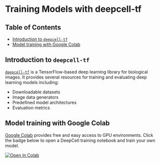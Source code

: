 # Training Models with deepcell-tf

## Table of Contents

* [Introduction to `deepcell-tf`](README.md/#what-is-deepcell-tf?)
* [Model training with Google Colab](README.md/#model-training-with-google-colab)

## Introduction to `deepcell-tf`

[`deepcell-tf`](https://github.com/vanvalenlab/deepcell-tf) is a TensorFlow-based deep learning library for biological images.
It provides several resources for training and evaluating deep learning models including:

* Downloadable datasets
* Image data generators
* Predefined model architectures
* Evaluation metrics

## Model training with Google Colab

[Google Colab](https://colab.research.google.com/notebooks/intro.ipynb) provides free and easy access to GPU environments. Click the badge below to open a DeepCell training notebook and train your own model.

[![Open In Colab](https://colab.research.google.com/assets/colab-badge.svg)](https://colab.research.google.com/github/vanvalenlab/intro-to-deepcell/blob/Janelia_Reorg/model_training/training_with_deepcell-tf.ipynb)

